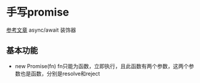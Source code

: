 # 手写promise
[参考文章](https://zhuanlan.zhihu.com/p/58428287)
async/await
装饰器

## 基本功能
* new Promise(fn) fn只能为函数，立即执行，且此函数有两个参数，这两个参数也是函数，分别是resolve和reject
